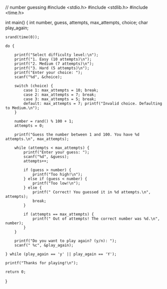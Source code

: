 // number guessing
#include <stdio.h>
#include <stdlib.h>
#include <time.h>

int main() {
    int number, guess, attempts, max_attempts, choice;
    char play_again;

    srand(time(0));

    do {
        
        printf("Select difficulty level:\n");
        printf("1. Easy (10 attempts)\n");
        printf("2. Medium (7 attempts)\n");
        printf("3. Hard (5 attempts)\n");
        printf("Enter your choice: ");
        scanf("%d", &choice);

        switch (choice) {
            case 1: max_attempts = 10; break;
            case 2: max_attempts = 7; break;
            case 3: max_attempts = 5; break;
            default: max_attempts = 7; printf("Invalid choice. Defaulting to Medium.\n");
        }

        number = rand() % 100 + 1;
        attempts = 0;

        printf("Guess the number between 1 and 100. You have %d attempts.\n", max_attempts);

        while (attempts < max_attempts) {
            printf("Enter your guess: ");
            scanf("%d", &guess);
            attempts++;

            if (guess > number) {
                printf("Too high!\n");
            } else if (guess < number) {
                printf("Too low!\n");
            } else {
                printf(" Correct! You guessed it in %d attempts.\n", attempts);
                break;
            }

            if (attempts == max_attempts) {
                printf(" Out of attempts! The correct number was %d.\n", number);
            }
        }

        printf("Do you want to play again? (y/n): ");
        scanf(" %c", &play_again);

    } while (play_again == 'y' || play_again == 'Y');

    printf("Thanks for playing!\n");

    return 0;
}
